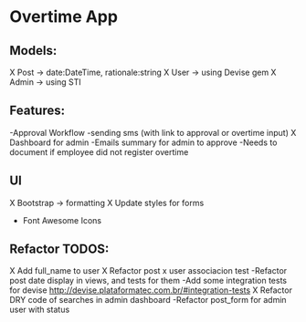 # Overtime App

## Models:
  X Post -> date:DateTime, rationale:string
  X User -> using Devise gem
  X Admin -> using STI

## Features:
  -Approval Workflow
  -sending sms (with link to approval or overtime input)
  X Dashboard for admin
  -Emails summary for admin to approve
  -Needs to document if employee did not register overtime

## UI
  X Bootstrap -> formatting
  X Update styles for forms
  - Font Awesome Icons

## Refactor TODOS:
  X Add full_name to user
  X Refactor post x user associacion test
  -Refactor post date display in views, and tests for them
  -Add some integration tests for devise http://devise.plataformatec.com.br/#integration-tests
  X Refactor DRY code of searches in admin dashboard
  -Refactor post_form for admin user with status
